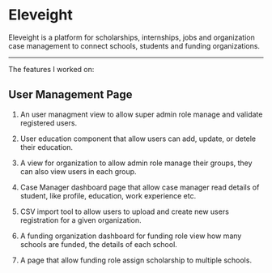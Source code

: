 # Eleveight

Eleveight is a platform for scholarships, internships, jobs and organization case management to connect schools, students and funding organizations. 

-------------------------------------------------------------------------------------------------------------------------------------
The features I worked on: 

## User Management Page

1. An user managment view to allow super admin role manage and validate registered users.

2. User education component that allow users can add, update, or detele their education.

3. A view for organization to allow admin role manage their groups, they can also view users in each group.

4. Case Manager dashboard page that allow case manager read details of student, like profile, education, work experience etc.

5. CSV import tool to allow users to upload and create new users registration for a given organization.

6. A funding organization dashboard for funding role view how many schools are funded, the details of each school.

7. A page that allow funding role assign scholarship to multiple schools.
